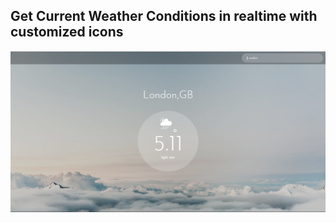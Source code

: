 ## Get Current Weather Conditions in realtime with customized icons




![preview Meteo](/images/demo.png)

